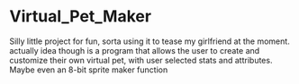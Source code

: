 # Virtual_Pet_Maker
Silly little project for fun, sorta using it to tease my girlfriend at the moment. actually idea though is a program that allows the user to create and customize their own virtual pet, with user selected stats and attributes. Maybe even an 8-bit sprite maker function 
